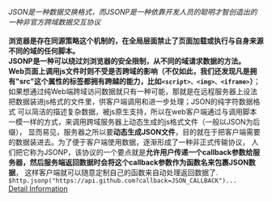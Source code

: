 *JSON是一种数据交换格式，而JSONP是一种依靠开发人员的聪明才智创造出的一种非官方跨域数据交互协议*<br>
<br>
**浏览器是存在同源策略这个机制的，在全局层面禁止了页面加载或执行与自身来源不同的域的任何脚本。<br>
JSONP是一种可以绕过刘浏览器的安全限制，从不同的域请求数据的方法。**
<br>
**Web页面上调用js文件时则不受是否跨域的影响（不仅如此，我们还发现凡是拥有"src"这个属性的标签都拥有跨越的能力，比如`<script>、<img>、<iframe>`）**；<br>
如果想通过纯Web端跨域访问数据就只有一种可能，那就是在远程服务器上设法把数据装进js格式的文件里，供客户端调用和进一步处理；JSON的纯字符数据格式
可以简洁的描述复杂数据，被js原生支持，所以在web客户端通过与调用脚本一模一样的方式，来调用跨域服务器上动态生成的js格式文件（一般以JSON为后缀），
显而易见，服务器之所以要**动态生成JSON文件**，目的就在于把客户端需要的数据装进去。为了便于客户端使用数据，逐渐形成了一种非正式传输协议，
人们把它称为JSONP，该协议的一个要点就是**允许用户传递一个callback参数给服务器，然后服务端返回数据时会将这个callback参数作为函数名来包裹JSON数据**，
这样客户端就可以随意定制自己的函数来自动处理返回数据了.<br>
`$http.jsonp("https://api.github.com?callback=JSON_CALLBACK")...`<br>
<a href="http://www.cnblogs.com/xuan-0107/p/4434110.html">Detail Information</a>
